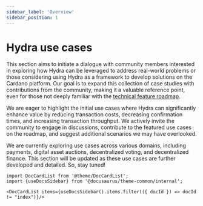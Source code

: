 ```yaml
---
sidebar_label: 'Overview'
sidebar_position: 1
---
```


# Hydra use cases

This section aims to initiate a dialogue with community members interested in exploring how Hydra can be leveraged to address real-world problems or those considering using Hydra as a framework to develop solutions on the Cardano platform. Our goal is to expand this collection of case studies with contributions from the community, making it a valuable reference point, even for those not deeply familiar with the [technical feature roadmap](https://github.com/orgs/input-output-hk/projects/21).

We are eager to highlight the initial use cases where Hydra can significantly enhance value by reducing transaction costs, decreasing confirmation times, and increasing transaction throughput. We actively invite the community to engage in discussions, contribute to the featured use cases on the roadmap, and suggest additional scenarios we may have overlooked.

We are currently exploring use cases across various domains, including payments, digital asset auctions, decentralized voting, and decentralized finance. This section will be updated as these use cases are further developed and detailed. So, stay tuned! 

```mdx-code-block
import DocCardList from '@theme/DocCardList';
import {useDocsSidebar} from '@docusaurus/theme-common/internal';

<DocCardList items={useDocsSidebar().items.filter(({ docId }) => docId != "index")}/>
```
